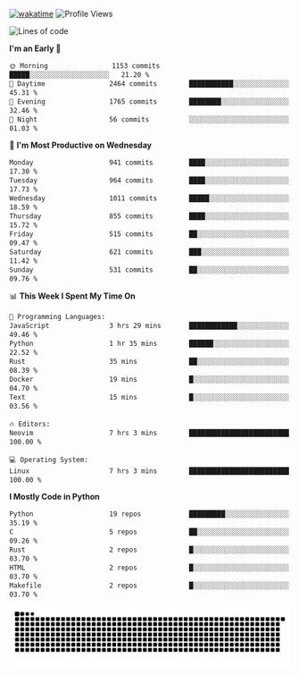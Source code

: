 [![wakatime](https://wakatime.com/badge/user/b920b284-3cde-4cd4-b72e-f7f22d050b16.svg)](https://wakatime.com/@b920b284-3cde-4cd4-b72e-f7f22d050b16)
![Profile Views](http://img.shields.io/badge/Profile%20Views-4586-blue)
<!--START_SECTION:waka-->
![Lines of code](https://img.shields.io/badge/From%20Hello%20World%20I%27ve%20Written-5.2%20million%20lines%20of%20code-blue)

**I'm an Early 🐤** 

```text
🌞 Morning                1153 commits        █████░░░░░░░░░░░░░░░░░░░░   21.20 % 
🌆 Daytime                2464 commits        ███████████░░░░░░░░░░░░░░   45.31 % 
🌃 Evening                1765 commits        ████████░░░░░░░░░░░░░░░░░   32.46 % 
🌙 Night                  56 commits          ░░░░░░░░░░░░░░░░░░░░░░░░░   01.03 % 
```
📅 **I'm Most Productive on Wednesday** 

```text
Monday                   941 commits         ████░░░░░░░░░░░░░░░░░░░░░   17.30 % 
Tuesday                  964 commits         ████░░░░░░░░░░░░░░░░░░░░░   17.73 % 
Wednesday                1011 commits        █████░░░░░░░░░░░░░░░░░░░░   18.59 % 
Thursday                 855 commits         ████░░░░░░░░░░░░░░░░░░░░░   15.72 % 
Friday                   515 commits         ██░░░░░░░░░░░░░░░░░░░░░░░   09.47 % 
Saturday                 621 commits         ███░░░░░░░░░░░░░░░░░░░░░░   11.42 % 
Sunday                   531 commits         ██░░░░░░░░░░░░░░░░░░░░░░░   09.76 % 
```


📊 **This Week I Spent My Time On** 

```text
💬 Programming Languages: 
JavaScript               3 hrs 29 mins       ████████████░░░░░░░░░░░░░   49.46 % 
Python                   1 hr 35 mins        ██████░░░░░░░░░░░░░░░░░░░   22.52 % 
Rust                     35 mins             ██░░░░░░░░░░░░░░░░░░░░░░░   08.39 % 
Docker                   19 mins             █░░░░░░░░░░░░░░░░░░░░░░░░   04.70 % 
Text                     15 mins             █░░░░░░░░░░░░░░░░░░░░░░░░   03.56 % 

🔥 Editors: 
Neovim                   7 hrs 3 mins        █████████████████████████   100.00 % 

💻 Operating System: 
Linux                    7 hrs 3 mins        █████████████████████████   100.00 % 
```

**I Mostly Code in Python** 

```text
Python                   19 repos            █████████░░░░░░░░░░░░░░░░   35.19 % 
C                        5 repos             ██░░░░░░░░░░░░░░░░░░░░░░░   09.26 % 
Rust                     2 repos             █░░░░░░░░░░░░░░░░░░░░░░░░   03.70 % 
HTML                     2 repos             █░░░░░░░░░░░░░░░░░░░░░░░░   03.70 % 
Makefile                 2 repos             █░░░░░░░░░░░░░░░░░░░░░░░░   03.70 % 
```




<!--END_SECTION:waka-->
![Snake animation](https://raw.githubusercontent.com/timmypidashev/timmypidashev/main/commits.svg)
